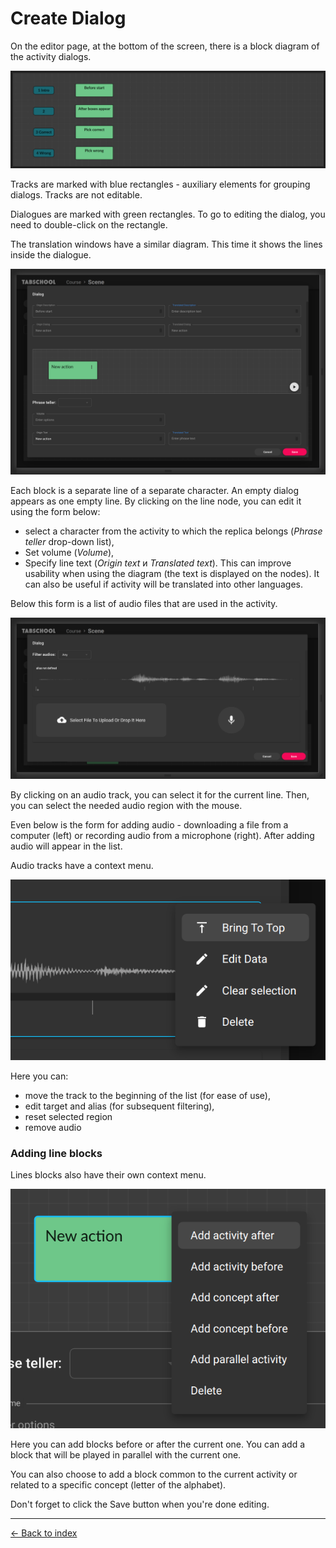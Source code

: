 # Create Dialog

On the editor page, at the bottom of the screen, there is a block diagram of the activity dialogs.

![editor](create-dialog-graph.png)

Tracks are marked with blue rectangles - auxiliary elements for grouping dialogs.
Tracks are not editable.

Dialogues are marked with green rectangles.
To go to editing the dialog, you need to double-click on the rectangle.

The translation windows have a similar diagram. This time it shows the lines inside the dialogue.

![dialog](create-dialog-translate-text.png)

Each block is a separate line of a separate character. An empty dialog appears as one empty line.
By clicking on the line node, you can edit it using the form below:
- select a character from the activity to which the replica belongs (*Phrase teller* drop-down list),
- Set volume (*Volume*),
- Specify line text (*Origin text* и *Translated text*).
  This can improve usability when using the diagram (the text is displayed on the nodes).
  It can also be useful if activity will be translated into other languages.

Below this form is a list of audio files that are used in the activity.

![audio](create-dialog-translate-audio.png)

By clicking on an audio track, you can select it for the current line.
Then, you can select the needed audio region with the mouse.

Even below is the form for adding audio -
downloading a file from a computer (left)
or recording audio from a microphone (right).
After adding audio will appear in the list.

Audio tracks have a context menu.

![audio-menu](create-dialog-audio-menu.png)

Here you can:
- move the track to the beginning of the list (for ease of use),
- edit target and alias (for subsequent filtering),
- reset selected region
- remove audio

### Adding line blocks

Lines blocks also have their own context menu.

![node-menu](create-dialog-node-menu.png)

Here you can add blocks before or after the current one.
You can add a block that will be played in parallel with the current one.

You can also choose to add a block common to the current activity or
related to a specific concept (letter of the alphabet).

Don't forget to click the Save button when you're done editing.

---

[← Back to index](../../index.md)

